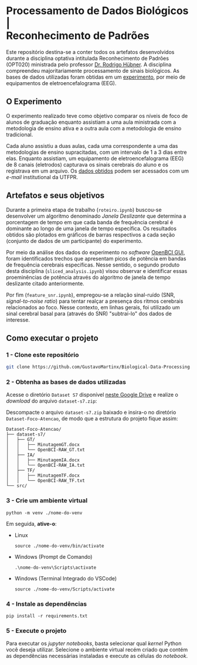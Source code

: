 # Processamento de Dados Biológicos |<br> Reconhecimento de Padrões

Este repositório destina-se a conter todos os artefatos desenvolvidos durante a disciplina optativa intitulada Reconhecimento de Padrões (OPT020) ministrada pelo professor [Dr. Rodrigo Hübner](https://github.com/rodrigohubner). A disciplina compreendeu majoritariamente processamento de sinais biológicos. As bases de dados utilizadas foram obtidas em um [experimento](#o-experimento), por meio de equipamentos de eletroencefalograma (EEG).

## O Experimento
O experimento realizado teve como objetivo comparar os níveis de foco de alunos de graduação enquanto assistiam a uma aula ministrada com a metodologia de ensino ativa e a outra aula com a metodologia de ensino tradicional.

Cada aluno assistiu a duas aulas, cada uma correspondente a uma das metodologias de ensino supracitadas, com um intervalo de 1 a 3 dias entre elas. Enquanto assistiam, um equipamento de eletroencefalograma (EEG) de 8 canais (eletrodos) capturava os sinais cerebrais do aluno e os registrava em um arquivo. Os [dados obtidos](https://drive.google.com/drive/u/1/folders/1nq-1CJqpru-UfAU-ycd4OKLC7uQVizU9) podem ser acessados com um _e-mail_ institutional da UTFPR.

## Artefatos e seus objetivos
Durante a primeira etapa de trabalho (`roteiro.ipynb`) buscou-se desenvolver um algoritmo denominado _Janela Deslizante_ que determina a porcentagem de tempo em que cada banda de frequência cerebral é dominante ao longo de uma janela de tempo específica. Os resultados obtidos são plotados em gráficos de barras respectivos a cada seção (conjunto de dados de um participante) do experimento.

Por meio da análise dos dados do experimento no _software_ [OpenBCI GUI](https://docs.openbci.com/Software/OpenBCISoftware/GUIDocs/), foram identificados trechos que apresentam picos de potência em bandas de frequência cerebrais específicas. Nesse sentido, o segundo produto desta disciplina (`sliced_analysis.ipynb`) visou observar e identificar essas proeminências de potência através do algoritmo de janela de tempo deslizante citado anteriormente.

Por fim (`feature_snr.ipynb`), empregou-se a relação sinal-ruído (SNR, _signal-to-noise ratio_) para tentar realçar a presença dos ritmos cerebrais relacionados ao foco. Nesse contexto, em linhas gerais, foi utilizado um sinal cerebral basal para (através do SNR) "subtraí-lo" dos dados de interesse.

## Como executar o projeto

### 1 - Clone este repositório

```bash
git clone https://github.com/GustavoMartinx/Biological-Data-Processing.git
```

### 2 - Obtenha as bases de dados utilizadas
Acesse o diretório `Dataset S7` disponível [neste Google Drive](https://drive.google.com/drive/folders/1uNLWT2wJ3S6a3Sw7Oht0_Wd8AQmIAr-E?usp=sharing) e realize o _download_ do arquivo `dataset-s7.zip`:

Descompacte o arquivo `dataset-s7.zip` baixado e insira-o no diretório `Dataset-Foco-Atencao`, de modo que a estrutura do projeto fique assim:

```console
Dataset-Foco-Atencao/
├── dataset-s7/
│   ├── GT/
│   │   ├── MinutagemGT.docx
│   │   └── OpenBCI-RAW_GT.txt
│   ├── IA/
│   │   ├── MinutagemIA.docx
│   │   └── OpenBCI-RAW_IA.txt
│   ├── TF/
│   │   ├── MinutagemTF.docx
│   │   └── OpenBCI-RAW_TF.txt
└── src/
```

### 3 - Crie um ambiente virtual

    python -m venv ./nome-do-venv
    
Em seguida, **ative-o**:

- Linux

    ```
    source ./nome-do-venv/bin/activate
    ```

- Windows (Prompt de Comando)

    ```
    .\nome-do-venv\Scripts\activate
    ```

- Windows (Terminal Integrado do VSCode)

    ```
    source ./nome-do-venv/Scripts/activate
    ```

### 4 - Instale as dependências

    pip install -r requirements.txt

### 5 - Execute o projeto

Para executar os _jupyter notebooks_, basta selecionar qual _kernel_ Python você deseja utilizar. Selecione o ambiente virtual recém criado que contém as dependências necessárias instaladas e execute as células do _notebook_.